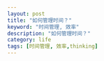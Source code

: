 ```yaml
---
layout: post
title: "如何管理时间？"
keyword: "时间管理, 效率"
description: "如何管理时间？"
category: life
tags: [时间管理, 效率,thinking]
---
```


